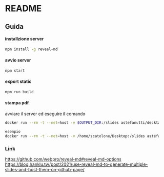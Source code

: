 # README

## Guida

#### installzione server

```sh
npm install -g reveal-md
```

#### avvio server

```sh
npm start
```

#### export static

```sh
npm run build
```

#### stampa pdf

avviare il server ed eseguire il comando
```sh
docker run --rm -t --net=host -v $OUTPUT_DIR:/slides astefanutti/decktape $URL $OUTPUT_FILENAME

esempio
docker run --rm -t --net=host -v /home/scatolone/Desktop:/slides astefanutti/decktape http://localhost:1948/slide.md#/ prova.pdf
```


### Link
https://github.com/webpro/reveal-md#reveal-md-options
https://blog.hanklu.tw/post/2021/use-reveal-md-to-generate-multiple-slides-and-host-them-on-github-page/